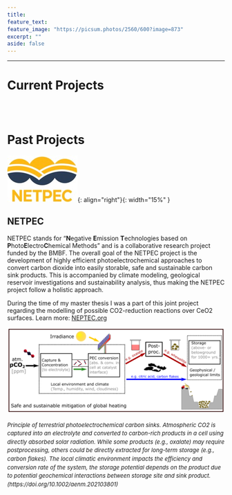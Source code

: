 ```yaml
---
title: 
feature_text: 
feature_image: "https://picsum.photos/2560/600?image=873"
excerpt: ""
aside: false
---
```

--------------------------------------------
# Current Projects

<br></br>


# Past Projects
![image](assets/logos/NETPEC-Logo.jpg){: align="right"}{: width="15%" } 
## NETPEC

NETPEC stands for “**N**egative **E**mission **T**echnologies based on **P**hoto**E**lectro**C**hemical Methods” and is a collaborative research project funded by the BMBF.  The overall goal of the NETPEC project is the development of highly efficient photoelectrochemical approaches to convert carbon dioxide into easily storable, safe and sustainable carbon sink products. This is accompanied by climate modeling, geological reservoir investigations and sustainability analysis, thus making the NETPEC project follow a holistic approach.



During the time of my master thesis I was a part of this joint project regarding the modelling of possible CO2-reduction reactions over CeO2 surfaces. 
Learn more:   [NEPTEC.org](https://netpec.org/ "Link")
<p>
    <img src="/assets/logos/NETPEC-description.png" alt>
    <em> <font size="2"> <p style="line-height:1.4"> Principle of terrestrial photoelectrochemical carbon sinks. Atmospheric CO2 is captured into an electrolyte and converted to carbon-rich products in a cell using directly absorbed solar radiation. While some products (e.g., oxalate) may require postprocessing, others could be directly extracted for long-term storage (e.g., carbon flakes). The local climatic environment impacts the efficiency and conversion rate of the system, the storage potential depends on the product due to potential geochemical interactions between storage site and sink product.
        (https://doi.org/10.1002/aenm.202103801) </p></font> </em>
</p>




